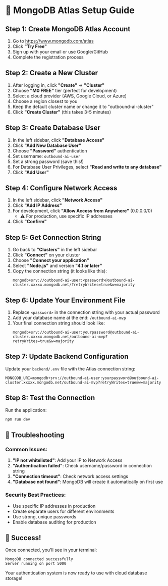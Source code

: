 # 🌟 MongoDB Atlas Setup Guide

## Step 1: Create MongoDB Atlas Account
1. Go to https://www.mongodb.com/atlas
2. Click **"Try Free"**
3. Sign up with your email or use Google/GitHub
4. Complete the registration process

## Step 2: Create a New Cluster
1. After logging in, click **"Create"** → **"Cluster"**
2. Choose **"M0 FREE"** tier (perfect for development)
3. Select a cloud provider (AWS, Google Cloud, or Azure)
4. Choose a region closest to you
5. Keep the default cluster name or change it to "outbound-ai-cluster"
6. Click **"Create Cluster"** (this takes 3-5 minutes)

## Step 3: Create Database User
1. In the left sidebar, click **"Database Access"**
2. Click **"Add New Database User"**
3. Choose **"Password"** authentication
4. Set username: `outbound-ai-user`
5. Set a strong password (save this!)
6. For Database User Privileges, select **"Read and write to any database"**
7. Click **"Add User"**

## Step 4: Configure Network Access
1. In the left sidebar, click **"Network Access"**
2. Click **"Add IP Address"**
3. For development, click **"Allow Access from Anywhere"** (0.0.0.0/0)
   - ⚠️ For production, use specific IP addresses
4. Click **"Confirm"**

## Step 5: Get Connection String
1. Go back to **"Clusters"** in the left sidebar
2. Click **"Connect"** on your cluster
3. Choose **"Connect your application"**
4. Select **"Node.js"** and version **"4.1 or later"**
5. Copy the connection string (it looks like this):
   ```
   mongodb+srv://outbound-ai-user:<password>@outbound-ai-cluster.xxxxx.mongodb.net/?retryWrites=true&w=majority
   ```

## Step 6: Update Your Environment File
1. Replace `<password>` in the connection string with your actual password
2. Add your database name at the end: `/outbound-ai-mvp`
3. Your final connection string should look like:
   ```
   mongodb+srv://outbound-ai-user:yourpassword@outbound-ai-cluster.xxxxx.mongodb.net/outbound-ai-mvp?retryWrites=true&w=majority
   ```

## Step 7: Update Backend Configuration
Update your `backend/.env` file with the Atlas connection string:
```env
MONGODB_URI=mongodb+srv://outbound-ai-user:yourpassword@outbound-ai-cluster.xxxxx.mongodb.net/outbound-ai-mvp?retryWrites=true&w=majority
```

## Step 8: Test the Connection
Run the application:
```bash
npm run dev
```

## 🔧 Troubleshooting

### Common Issues:
1. **"IP not whitelisted"**: Add your IP to Network Access
2. **"Authentication failed"**: Check username/password in connection string
3. **"Connection timeout"**: Check network access settings
4. **"Database not found"**: MongoDB will create it automatically on first use

### Security Best Practices:
- Use specific IP addresses in production
- Create separate users for different environments
- Use strong, unique passwords
- Enable database auditing for production

## 🎉 Success!
Once connected, you'll see in your terminal:
```
MongoDB connected successfully
Server running on port 5000
```

Your authentication system is now ready to use with cloud database storage! 